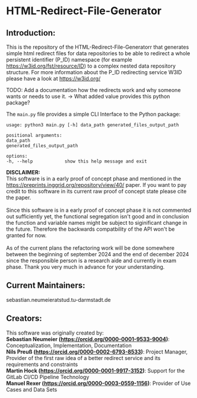# HTML-Redirect-File-Generator

## Introduction:
This is the repository of the HTML-Redirect-File-Generatorr  that generates simple html redirect files for data repositories to be able to redirect a whole persistent identifier (P_ID) namespace (for example https://w3id.org/fst/resource/ID) to a complex nested data repository structure. For more information about the P_ID redirecting service W3ID please have a look at https://w3id.org/ <br>

TODO: Add a documentation how the redirects work and why someone wants or needs to use it. -> What added value provides this python package? <br>

The `main.py` file provides a simple CLI Interface to the Python package:
```shell
usage: python3 main.py [-h] data_path generated_files_output_path

positional arguments:
data_path
generated_files_output_path

options:
-h, --help            show this help message and exit
```

<b>DISCLAIMER:</b> <br>
This software is in a early proof of concept phase and mentioned in the https://preprints.inggrid.org/repository/view/40/ paper. If you want to pay credit to this software in its current raw proof of concept state please cite the paper. <br>
<br>
Since this software is in a early proof of concept phase it is not commented out sufficiently yet, the functional segregation isn't good and in conclusion the function and variable names might be subject to siginificant change in the future. Therefore the backwards compatbility of the API won't be granted for now. <br>
<br>
As of the current plans the refactoring work will be done somewhere between the beginning of september 2024 and the end of december 2024 since the responsible person is a research aide and currently in exam phase. Thank you very much in advance for your understanding. <br>

## Current Maintainers:
sebastian.neumeieratstud.tu-darmstadt.de

## Creators:
This software was originally created by: <br>
**Sebastian Neumeier (https://orcid.org/0000-0001-9533-9004)**:  Conceptualization, Implementation, Documentation <br>
**Nils Preuß (https://orcid.org/0000-0002-6793-8533)**: Project Manager, Provider of the first raw idea of a better redirect service and its requirements and constraints <br>
**Martin Hock (https://orcid.org/0000-0001-9917-3152)**: Support for the GitLab CI/CD Pipeline Technology <br>
**Manuel Rexer (https://orcid.org/0000-0003-0559-1156)**: Provider of Use Cases and Data Sets <br>
